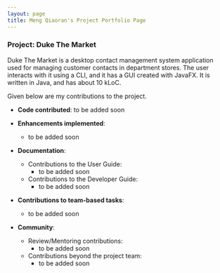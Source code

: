 ```yaml
---
layout: page
title: Meng Qiaoran's Project Portfolio Page
---
```


### Project: Duke The Market

Duke The Market is a desktop contact management system application
used for managing customer contacts in department stores. The user interacts with it using a CLI,
and it has a GUI created with JavaFX. It is written in Java, and has about 10 kLoC.

Given below are my contributions to the project.

* **Code contributed**: to be added soon

* **Enhancements implemented**:
    * to be added soon

* **Documentation**:
    * Contributions to the User Guide:
        * to be added soon
    * Contributions to the Developer Guide:
        * to be added soon

* **Contributions to team-based tasks**:
    * to be added soon

* **Community**:
    * Review/Mentoring contributions:
        * to be added soon
    * Contributions beyond the project team:
        * to be added soon